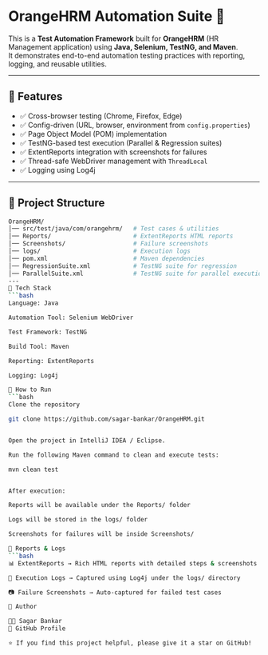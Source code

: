 # OrangeHRM Automation Suite 🚀

This is a **Test Automation Framework** built for **OrangeHRM** (HR Management application) using **Java, Selenium, TestNG, and Maven**.  
It demonstrates end-to-end automation testing practices with reporting, logging, and reusable utilities.

---

## 🔹 Features
- ✅ Cross-browser testing (Chrome, Firefox, Edge)  
- ✅ Config-driven (URL, browser, environment from `config.properties`)  
- ✅ Page Object Model (POM) implementation  
- ✅ TestNG-based test execution (Parallel & Regression suites)  
- ✅ ExtentReports integration with screenshots for failures  
- ✅ Thread-safe WebDriver management with `ThreadLocal`  
- ✅ Logging using Log4j  

---

## 🔹 Project Structure
```bash
OrangeHRM/
│── src/test/java/com/orangehrm/   # Test cases & utilities
│── Reports/                       # ExtentReports HTML reports
│── Screenshots/                   # Failure screenshots
│── logs/                          # Execution logs
│── pom.xml                        # Maven dependencies
│── RegressionSuite.xml            # TestNG suite for regression
│── ParallelSuite.xml              # TestNG suite for parallel execution
---
🔹 Tech Stack
```bash
Language: Java

Automation Tool: Selenium WebDriver

Test Framework: TestNG

Build Tool: Maven

Reporting: ExtentReports

Logging: Log4j

🔹 How to Run
```bash
Clone the repository

git clone https://github.com/sagar-bankar/OrangeHRM.git


Open the project in IntelliJ IDEA / Eclipse.

Run the following Maven command to clean and execute tests:

mvn clean test


After execution:

Reports will be available under the Reports/ folder

Logs will be stored in the logs/ folder

Screenshots for failures will be inside Screenshots/

🔹 Reports & Logs
```bash
📊 ExtentReports → Rich HTML reports with detailed steps & screenshots

📝 Execution Logs → Captured using Log4j under the logs/ directory

📷 Failure Screenshots → Auto-captured for failed test cases

🔹 Author

👨‍💻 Sagar Bankar
🔗 GitHub Profile

⭐ If you find this project helpful, please give it a star on GitHub!
